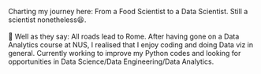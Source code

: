 Charting my journey here: From a Food Scientist to a Data Scientist. Still a scientist nonetheless😆.  <br>  
🤔 Well as they say: All roads lead to Rome. After having gone on a Data Analytics course at NUS, I realised that I enjoy coding and doing Data viz in general.
Currently working to improve my Python codes and looking for opportunities in Data Science/Data Engineering/Data Analytics.

<!---
ernzkyj/ernzkyj is a ✨ special ✨ repository because its `README.md` (this file) appears on your GitHub profile.
You can click the Preview link to take a look at your changes.
--->

